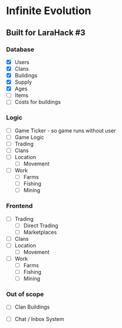 
# Infinite Evolution
## Built for LaraHack #3

### Database

- [x] Users
- [x] Clans
- [x] Buildings
- [x] Supply
- [x] Ages
- [ ] Items
- [ ] Costs for buildings

### Logic
- [ ] Game Ticker - so game runs without user
- [ ] Game Logic
- [ ] Trading
- [ ] Clans
- [ ] Location
    - [ ] Movement
- [ ] Work
    - [ ] Farms
    - [ ] Fishing
    - [ ] Mining
        
### Frontend
- [ ] Trading
    - [ ] Direct Trading
    - [ ] Marketplaces
- [ ] Clans
- [ ] Location
    - [ ] Movement
- [ ] Work
    - [ ] Farms
    - [ ] Fishing
    - [ ] Mining

### Out of scope

- [ ] Clan Buildings
- [ ] Chat / Inbox System


